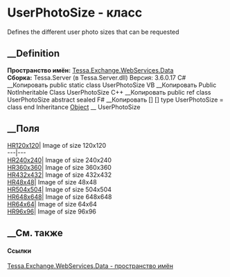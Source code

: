 # UserPhotoSize - класс
Defines the different user photo sizes that can be requested
## __Definition
 **Пространство имён:**
[Tessa.Exchange.WebServices.Data](N_Tessa_Exchange_WebServices_Data.htm)  
 **Сборка:** Tessa.Server (в Tessa.Server.dll) Версия: 3.6.0.17
C# __Копировать
     public static class UserPhotoSize
VB __Копировать
     Public NotInheritable Class UserPhotoSize
C++ __Копировать
     public ref class UserPhotoSize abstract sealed
F# __Копировать
     [<AbstractClassAttribute>]
    [<SealedAttribute>]
    type UserPhotoSize = class end
Inheritance
    [Object](https://learn.microsoft.com/dotnet/api/system.object) __ UserPhotoSize
##  __Поля
[HR120x120](F_Tessa_Exchange_WebServices_Data_UserPhotoSize_HR120x120.htm)|
Image of size 120x120  
---|---  
[HR240x240](F_Tessa_Exchange_WebServices_Data_UserPhotoSize_HR240x240.htm)|
Image of size 240x240  
[HR360x360](F_Tessa_Exchange_WebServices_Data_UserPhotoSize_HR360x360.htm)|
Image of size 360x360  
[HR432x432](F_Tessa_Exchange_WebServices_Data_UserPhotoSize_HR432x432.htm)|
Image of size 432x432  
[HR48x48](F_Tessa_Exchange_WebServices_Data_UserPhotoSize_HR48x48.htm)| Image
of size 48x48  
[HR504x504](F_Tessa_Exchange_WebServices_Data_UserPhotoSize_HR504x504.htm)|
Image of size 504x504  
[HR648x648](F_Tessa_Exchange_WebServices_Data_UserPhotoSize_HR648x648.htm)|
Image of size 648x648  
[HR64x64](F_Tessa_Exchange_WebServices_Data_UserPhotoSize_HR64x64.htm)| Image
of size 64x64  
[HR96x96](F_Tessa_Exchange_WebServices_Data_UserPhotoSize_HR96x96.htm)| Image
of size 96x96  
##  __См. также
#### Ссылки
[Tessa.Exchange.WebServices.Data - пространство
имён](N_Tessa_Exchange_WebServices_Data.htm)
